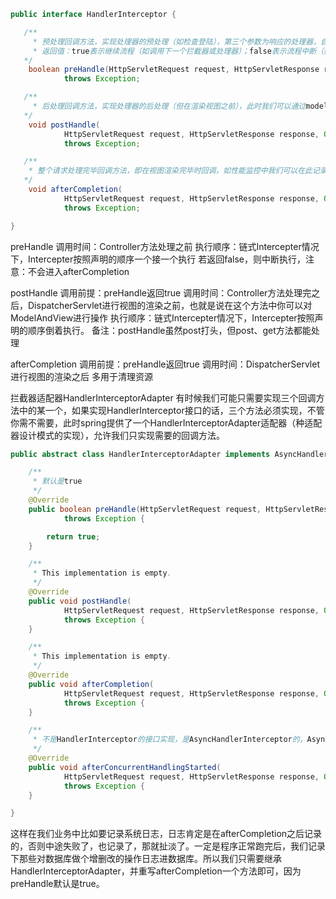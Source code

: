 
```java
public interface HandlerInterceptor {

   /**
     * 预处理回调方法，实现处理器的预处理（如检查登陆），第三个参数为响应的处理器，自定义Controller
     * 返回值：true表示继续流程（如调用下一个拦截器或处理器）；false表示流程中断（如登录检查失败），不会继续调用其他的拦截器或处理器，此时我们需要通过response来产生响应；
   */
    boolean preHandle(HttpServletRequest request, HttpServletResponse response, Object handler)
            throws Exception;

   /**
     * 后处理回调方法，实现处理器的后处理（但在渲染视图之前），此时我们可以通过modelAndView（模型和视图对象）对模型数据进行处理或对视图进行处理，modelAndView也可能为null。
   */
    void postHandle(
            HttpServletRequest request, HttpServletResponse response, Object handler, ModelAndView modelAndView)
            throws Exception;

   /**
    * 整个请求处理完毕回调方法，即在视图渲染完毕时回调，如性能监控中我们可以在此记录结束时间并输出消耗时间，还可以进行一些资源清理，类似于try-catch-finally中的finally，但仅调用处理器执行链中
   */
    void afterCompletion(
            HttpServletRequest request, HttpServletResponse response, Object handler, Exception ex)
            throws Exception;

}
```
preHandle
调用时间：Controller方法处理之前
执行顺序：链式Intercepter情况下，Intercepter按照声明的顺序一个接一个执行
若返回false，则中断执行，注意：不会进入afterCompletion

postHandle
调用前提：preHandle返回true
调用时间：Controller方法处理完之后，DispatcherServlet进行视图的渲染之前，也就是说在这个方法中你可以对ModelAndView进行操作
执行顺序：链式Intercepter情况下，Intercepter按照声明的顺序倒着执行。
备注：postHandle虽然post打头，但post、get方法都能处理

afterCompletion
调用前提：preHandle返回true
调用时间：DispatcherServlet进行视图的渲染之后
多用于清理资源

拦截器适配器HandlerInterceptorAdapter
有时候我们可能只需要实现三个回调方法中的某一个，如果实现HandlerInterceptor接口的话，三个方法必须实现，不管你需不需要，此时spring提供了一个HandlerInterceptorAdapter适配器（种适配器设计模式的实现），允许我们只实现需要的回调方法。
```java
public abstract class HandlerInterceptorAdapter implements AsyncHandlerInterceptor {

    /**
     * 默认是true
     */
    @Override
    public boolean preHandle(HttpServletRequest request, HttpServletResponse response, Object handler)
            throws Exception {

        return true;
    }

    /**
     * This implementation is empty.
     */
    @Override
    public void postHandle(
            HttpServletRequest request, HttpServletResponse response, Object handler, ModelAndView modelAndView)
            throws Exception {
    }

    /**
     * This implementation is empty.
     */
    @Override
    public void afterCompletion(
            HttpServletRequest request, HttpServletResponse response, Object handler, Exception ex)
            throws Exception {
    }

    /**
     * 不是HandlerInterceptor的接口实现，是AsyncHandlerInterceptor的，AsyncHandlerInterceptor实现了HandlerInterceptor
     */
    @Override
    public void afterConcurrentHandlingStarted(
            HttpServletRequest request, HttpServletResponse response, Object handler)
            throws Exception {
    }

}
```
这样在我们业务中比如要记录系统日志，日志肯定是在afterCompletion之后记录的，否则中途失败了，也记录了，那就扯淡了。一定是程序正常跑完后，我们记录下那些对数据库做个增删改的操作日志进数据库。所以我们只需要继承HandlerInterceptorAdapter，并重写afterCompletion一个方法即可，因为preHandle默认是true。